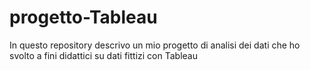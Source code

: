 # progetto-Tableau
In questo repository descrivo un mio progetto di analisi dei dati che ho svolto a fini didattici su dati fittizi con Tableau
